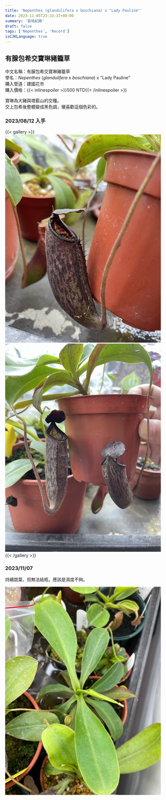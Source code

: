```yaml
---
title: 'Nepenthes (glandulifera x boschiana) x "Lady Pauline"'
date: 2023-11-05T23:33:37+08:00
summary: '栽培紀錄'
draft: false
tags: ['Nepenthes', 'Record']
isCJKLanguage: true
---
```


## 有腺包希交寶琳豬籠草

中文名稱：有腺包希交寶琳豬籠草  
學名：*Nepenthes* (*glandulifera* x *boschiana*) x "Lady Pauline"  
購入管道：建國花市  
購入價格：{{< inlinespoiler >}}500 NTD{{< /inlinespoiler >}}  

寶琳為大豬與塔藍山的交種。  
交上包希後整體變成黑色調，蠻喜歡這個色彩的。  

### 2023/08/12 入手

{{< gallery >}}
<img src="./images/2023-08-12(1).jpg" class="grid-w50">
<img src="./images/2023-08-12(2).jpg" class="grid-w50">
{{< /gallery >}}

### 2023/11/07

持續跳葉，但無法結瓶，應該是濕度不夠。  

![2023-11-07](./images/2023-11-07.jpg)
